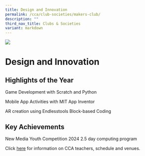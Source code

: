 ```yaml
---
title: Design and Innovation
permalink: /cca/club-societies/makers-club/
description: ""
third_nav_title: Clubs & Societies
variant: markdown
---
```

![](/images/CCA/design.jpg)

Design and Innovation
=====================


## **Highlights of the Year**

Game Development with Scratch and
Python

Mobile App Activities with MIT App
Inventor

AR creation using Endlesstools
Block-based Coding

## **Key Achievements**

New Media Youth Competition 2024
2.5 day computing program

Click [here](https://www.queenstownsec.moe.edu.sg/cca-scheduled-venues/) for information on CCA teachers, schedule and venues.